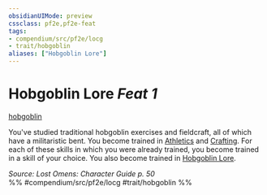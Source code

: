 ```yaml
---
obsidianUIMode: preview
cssclass: pf2e,pf2e-feat
tags:
- compendium/src/pf2e/locg
- trait/hobgoblin
aliases: ["Hobgoblin Lore"]
---
```

# Hobgoblin Lore  *Feat 1*  
[hobgoblin](../../Rules/traits/hobgoblin-locg.md)  


You've studied traditional hobgoblin exercises and fieldcraft, all of which have a militaristic bent. You become trained in [Athletics](../skills.md#Athletics) and [Crafting](../skills.md#Crafting). For each of these skills in which you were already trained, you become trained in a skill of your choice. You also become trained in [Hobgoblin Lore](../skills.md#Lore).

*Source: Lost Omens: Character Guide p. 50*  
%% #compendium/src/pf2e/locg #trait/hobgoblin %%